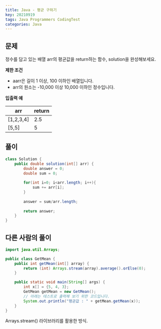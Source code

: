 ```yaml
---
title: Java - 평균 구하기
key: 20210919
tags: Java Programmers CodingTest
categories: Java
---
```


## 문제

정수를 담고 있는 배열 arr의 평균값을 return하는 함수, solution을 완성해보세요.  

**제한 조건**  

* aarr은 길이 1 이상, 100 이하인 배열입니다.  
* arr의 원소는 -10,000 이상 10,000 이하인 정수입니다.  

**입출력 예**  

|arr|return|
|--|--|
|[1,2,3,4]|2.5|
|[5,5]|5|


## 풀이
~~~java
class Solution {
    public double solution(int[] arr) {
        double answer = 0;
        double sum = 0;
        
        for(int i=0; i<arr.length; i++){
            sum += arr[i];
        }
        
        answer = sum/arr.length;
        
        return answer;
    }
}
~~~ 

## 다른 사람의 풀이
~~~java
import java.util.Arrays;

public class GetMean {
    public int getMean(int[] array) {
        return (int) Arrays.stream(array).average().orElse(0);
    }

    public static void main(String[] args) {
        int x[] = {5, 4, 3};
        GetMean getMean = new GetMean();
        // 아래는 테스트로 출력해 보기 위한 코드입니다.
        System.out.println("평균값 : " + getMean.getMean(x));
    }
}
~~~

Arrays.stream() 라이브러리를 활용한 방식.   
